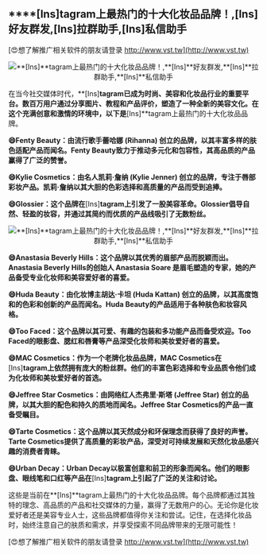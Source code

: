 ## ****[Ins]**tagram上最热门的十大化妆品品牌！,**[Ins]**好友群发,**[Ins]**拉群助手,**[Ins]**私信助手**

[😍想了解推广相关软件的朋友请登录 http://www.vst.tw](http://www.vst.tw)

 <center><img src="https://vst.tw/MP4/tuiguang/png/4.png" alt="**[Ins]**tagram上最热门的十大化妆品品牌！,**[Ins]**好友群发,**[Ins]**拉群助手,**[Ins]**私信助手"></center>

在当今社交媒体时代，**[Ins]**tagram已成为时尚、美容和化妆品行业的重要平台。数百万用户通过分享图片、教程和产品评价，塑造了一种全新的美容文化。在这个充满创意和激情的环境中，以下是**[Ins]**tagram上最热门的十大化妆品品牌。

**😄Fenty Beauty：由流行歌手蕾哈娜 (Rihanna) 创立的品牌，以其丰富多样的肤色适配产品而闻名。Fenty Beauty致力于推动多元化和包容性，其高品质的产品赢得了广泛的赞誉。**

**😄Kylie Cosmetics：由名人凯莉·詹纳 (Kylie Jenner) 创立的品牌，专注于唇部彩妆产品。凯莉·詹纳以其大胆的色彩选择和高质量的产品而受到追捧。**

**😄Glossier：这个品牌在**[Ins]**tagram上引发了一股美容革命。Glossier倡导自然、轻盈的妆容，并通过其简约而优质的产品线吸引了无数粉丝。**

 <center><img src="https://vst.tw/MP4/tuiguang/png/4.png" alt="**[Ins]**tagram上最热门的十大化妆品品牌！,**[Ins]**好友群发,**[Ins]**拉群助手,**[Ins]**私信助手"></center>

**😄Anastasia Beverly Hills：这个品牌以其优秀的眉部产品而脱颖而出。Anastasia Beverly Hills的创始人 Anastasia Soare 是眉毛塑造的专家，她的产品备受专业化妆师和美容爱好者的喜爱。**

**😄Huda Beauty：由化妆博主胡达·卡坦 (Huda Kattan) 创立的品牌，以其高度饱和的色彩和创新的产品而闻名。Huda Beauty的产品适用于各种肤色和妆容风格。**

**😄Too Faced：这个品牌以其可爱、有趣的包装和多功能产品而备受欢迎。Too Faced的眼影盘、腮红和唇膏等产品深受化妆师和美妆爱好者的喜爱。**

**😄MAC Cosmetics：作为一个老牌化妆品品牌，MAC Cosmetics在**[Ins]**tagram上依然拥有庞大的粉丝群。他们的丰富色彩选择和专业品质令他们成为化妆师和美妆爱好者的首选。**

**😄Jeffree Star Cosmetics：由网络红人杰弗里·斯塔 (Jeffree Star) 创立的品牌，以其大胆的配色和持久的质地而闻名。Jeffree Star Cosmetics的产品一直备受瞩目。**

**😄Tarte Cosmetics：这个品牌以其天然成分和环保理念而获得了良好的声誉。Tarte Cosmetics提供了高质量的彩妆产品，深受对可持续发展和天然化妆品感兴趣的消费者青睐。**

**😄Urban Decay：Urban Decay以极富创意和前卫的形象而闻名。他们的眼影盘、眼线笔和口红等产品在**[Ins]**tagram上引起了广泛的关注和讨论。**

这些是当前在**[Ins]**tagram上最热门的十大化妆品品牌。每个品牌都通过其独特的理念、高品质的产品和社交媒体的力量，赢得了无数用户的心。无论你是化妆爱好者还是美容专业人士，这些品牌都值得你关注和尝试。记住，在选择化妆品时，始终注意自己的肤质和需求，并享受探索不同品牌带来的无限可能性！

[😍想了解推广相关软件的朋友请登录 http://www.vst.tw](http://www.vst.tw)



